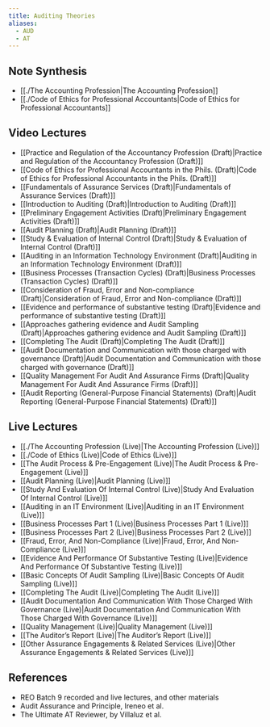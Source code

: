 ```yaml
---
title: Auditing Theories
aliases:
  - AUD
  - AT
---
```


## Note Synthesis
- [[./The Accounting Profession|The Accounting Profession]]
- [[./Code of Ethics for Professional Accountants|Code of Ethics for Professional Accountants]]
## Video Lectures
- [[Practice and Regulation of the Accountancy Profession (Draft)|Practice and Regulation of the Accountancy Profession (Draft)]]
- [[Code of Ethics for Professional Accountants in the Phils. (Draft)|Code of Ethics for Professional Accountants in the Phils. (Draft)]]
- [[Fundamentals of Assurance Services (Draft)|Fundamentals of Assurance Services (Draft)]]
- [[Introduction to Auditing (Draft)|Introduction to Auditing (Draft)]]
- [[Preliminary Engagement Activities (Draft)|Preliminary Engagement Activities (Draft)]]
- [[Audit Planning (Draft)|Audit Planning (Draft)]]
- [[Study & Evaluation of Internal Control (Draft)|Study & Evaluation of Internal Control (Draft)]]
- [[Auditing in an Information Technology Environment (Draft)|Auditing in an Information Technology Environment (Draft)]]
- [[Business Processes (Transaction Cycles) (Draft)|Business Processes (Transaction Cycles) (Draft)]]
- [[Consideration of Fraud, Error and Non-compliance (Draft)|Consideration of Fraud, Error and Non-compliance (Draft)]]
- [[Evidence and performance of substantive testing (Draft)|Evidence and performance of substantive testing (Draft)]]
- [[Approaches gathering evidence and Audit Sampling (Draft)|Approaches gathering evidence and Audit Sampling (Draft)]]
- [[Completing The Audit (Draft)|Completing The Audit (Draft)]]
- [[Audit Documentation and Communication with those charged with governance (Draft)|Audit Documentation and Communication with those charged with governance (Draft)]]
- [[Quality Management For Audit And Assurance Firms (Draft)|Quality Management For Audit And Assurance Firms (Draft)]]
- [[Audit Reporting (General-Purpose Financial Statements) (Draft)|Audit Reporting (General-Purpose Financial Statements) (Draft)]]
## Live Lectures
- [[./The Accounting Profession (Live)|The Accounting Profession (Live)]]
- [[./Code of Ethics (Live)|Code of Ethics (Live)]]
- [[The Audit Process & Pre-Engagement (Live)|The Audit Process & Pre-Engagement (Live)]]
- [[Audit Planning (Live)|Audit Planning (Live)]]
- [[Study And Evaluation Of Internal Control (Live)|Study And Evaluation Of Internal Control (Live)]]
- [[Auditing in an IT Environment (Live)|Auditing in an IT Environment (Live)]]
- [[Business Processes Part 1 (Live)|Business Processes Part 1 (Live)]]
- [[Business Processes Part 2 (Live)|Business Processes Part 2 (Live)]]
- [[Fraud, Error, And Non-Compliance (Live)|Fraud, Error, And Non-Compliance (Live)]]
- [[Evidence And Performance Of Substantive Testing (Live)|Evidence And Performance Of Substantive Testing (Live)]]
- [[Basic Concepts Of Audit Sampling (Live)|Basic Concepts Of Audit Sampling (Live)]]
- [[Completing The Audit (Live)|Completing The Audit (Live)]]
- [[Audit Documentation And Communication With Those Charged With Governance (Live)|Audit Documentation And Communication With Those Charged With Governance (Live)]]
- [[Quality Management (Live)|Quality Management (Live)]]
- [[The Auditor’s Report (Live)|The Auditor’s Report (Live)]]
- [[Other Assurance Engagements & Related Services (Live)|Other Assurance Engagements & Related Services (Live)]]
## References
- REO Batch 9 recorded and live lectures, and other materials
- Audit Assurance and Principle, Ireneo et al.
- The Ultimate AT Reviewer, by Villaluz et al.
